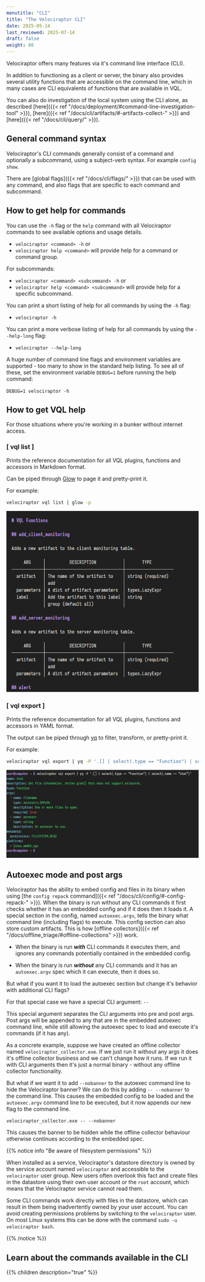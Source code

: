 ```yaml
---
menutitle: "CLI"
title: "The Velociraptor CLI"
date: 2025-05-14
last_reviewed: 2025-07-14
draft: false
weight: 80
---
```


Velociraptor offers many features via it's command line interface (CLI).

In addition to functioning as a client or server, the binary also provides
several utility functions that are accessible on the command line, which in many
cases are CLI equivalents of functions that are available in VQL.

You can also do investigation of the local system using the CLI alone, as
described [here]({{< ref "/docs/deployment/#command-line-investigation-tool" >}}),
[here]({{< ref "/docs/cli/artifacts/#-artifacts-collect-" >}}) and
[here]({{< ref "/docs/cli/query/" >}}).

## General command syntax

Velociraptor's CLI commands generally consist of a command and optionally a
subcommand, using a subject-verb syntax. For example `config show`.

There are [global flags]({{< ref "/docs/cli/flags/" >}}) that can be used with
any command, and also flags that are specific to each command and
subcommand.

## How to get help for commands

You can use the `-h` flag or the `help` command with all Velociraptor commands
to see available options and usage details.

- `velociraptor <command> -h` or
- `velociraptor help <command>`
will provide help for a command or command group.

For subcommands:

- `velociraptor <command> <subcommand> -h` or
- `velociraptor help <command> <subcommand>`
will provide help for a specific subcommand.

You can print a short listing of help for all commands by using the `-h`
flag:
- `velociraptor -h`

You can print a more verbose listing of help for all commands by using the
`--help-long` flag:
- `velociraptor --help-long`

A huge number of command line flags and environment variables are supported -
too many to show in the standard help listing. To see all of these, set the
environment variable `DEBUG=1` before running the help command:

`DEBUG=1 velociraptor -h`

## How to get VQL help

For those situations where you're working in a bunker without internet access.

### [ vql list ]

Prints the reference documentation for all VQL plugins, functions and accessors
in Markdown format.

Can be piped through [Glow](https://github.com/charmbracelet/glow) to page it
and pretty-print it.

For example:

```sh
velociraptor vql list | glow -p
```
![](glow.png)

### [ vql export ]

Prints the reference documentation for all VQL plugins, functions and accessors
in YAML format.

The output can be piped through [yq](https://github.com/mikefarah/yq) to filter,
transform, or pretty-print it.

For example:

```sh
velociraptor vql export | yq -P '.[] | select(.type == "Function") | select(.name == "stat")'
```
![](yq.png)

## Autoexec mode and post args

Velociraptor has the ability to embed config and files in its binary when using
[the `config repack` command]({{< ref "/docs/cli/config/#-config-repack-" >}}).
When the binary is run without any CLI commands it first checks whether it has
an embedded config and if it does then it loads it. A special section in the
config, named `autoexec.argv`, tells the binary what command line (including
flags) to execute. This config section can also store custom artifacts.
This is how [offline collectors]({{< ref "/docs/offline_triage/#offline-collections" >}})
work.

- When the binary is run ***with*** CLI commands it executes them, and ignores any
  commands potentially contained in the embedded config.

- When the binary is run ***without*** any CLI commands and it has an
`autoexec.argv` spec which it can execute, then it does so.

But what if you want it to load the autoexec section but change it's behavior
with additional CLI flags?

For that special case we have a special CLI argument: `--`

This special argument separates the CLI arguments into pre and post args. Post
args will be appended to any that are in the embedded autoexec command line,
while still allowing the autoexec spec to load and execute it's commands (if it
has any).

As a concrete example, suppose we have created an offline collector named
`velociraptor_collector.exe`. If we just run it without any args it does it's
offline collector business and we can't change how it runs. If we run it with
CLI arguments then it's just a normal binary - without any offline collector
functionality.

But what if we want it to add `--nobanner` to the autoexec command line to hide
the Velociraptor banner? We can do this by adding `-- --nobanner` to the command
line. This causes the embedded config to be loaded and the `autoexec.argv`
command line to be executed, but it now appends our new flag to the command
line.

```text
velociraptor_collector.exe -- --nobanner
```

This causes the banner to be hidden while the offline collector behaviour
otherwise continues according to the embedded spec.

{{% notice info "Be aware of filesystem permissions" %}}

When installed as a service, Velociraptor's datastore directory is owned by the
service account named `velociraptor` and accessible to the `velociraptor` user
group. New users often overlook this fact and create files in the datastore
using their own user account or the `root` account, which means that the
Velociraptor service cannot read them.

Some CLI commands work directly with files in the datastore, which can result in
them being inadvertently owned by your user account. You can avoid creating
permissions problems by switching to the `velociraptor` user. On most Linux
systems this can be done with the command `sudo -u velociraptor bash`.

{{% /notice %}}

## Learn about the commands available in the CLI

{{% children description="true" %}}
